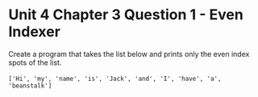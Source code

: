 # Unit 4 Chapter 3 Question 1 - Even Indexer

Create a program that takes the list below and prints only the even index spots of the list.\
\
`['Hi', 'my', 'name', 'is', 'Jack', 'and', 'I', 'have', 'a', 'beanstalk']`
